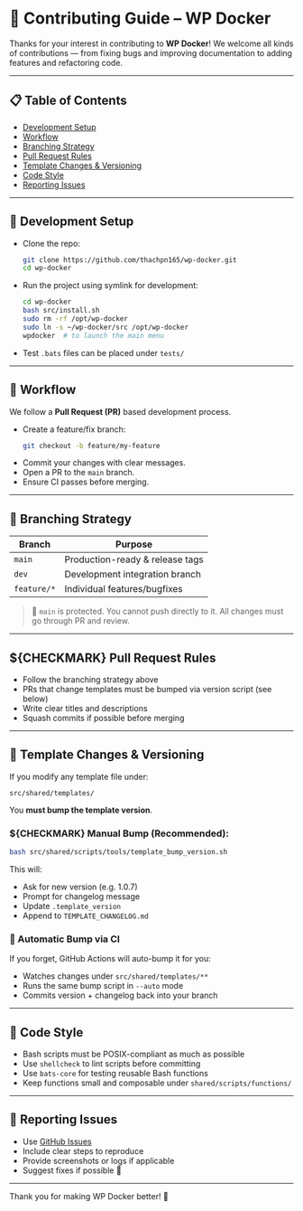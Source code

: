 # 🤝 Contributing Guide – WP Docker

Thanks for your interest in contributing to **WP Docker**! We welcome all kinds of contributions — from fixing bugs and improving documentation to adding features and refactoring code.

---

## 📋 Table of Contents

- [Development Setup](#development-setup)
- [Workflow](#workflow)
- [Branching Strategy](#branching-strategy)
- [Pull Request Rules](#pull-request-rules)
- [Template Changes & Versioning](#template-changes--versioning)
- [Code Style](#code-style)
- [Reporting Issues](#reporting-issues)

---

## 🧱 Development Setup

- Clone the repo:
  ```bash
  git clone https://github.com/thachpn165/wp-docker.git
  cd wp-docker
  ```

- Run the project using symlink for development:
  ```bash
  cd wp-docker
  bash src/install.sh
  sudo rm -rf /opt/wp-docker
  sudo ln -s ~/wp-docker/src /opt/wp-docker
  wpdocker  # to launch the main menu
  ```

- Test `.bats` files can be placed under `tests/`

---

## 🔄 Workflow

We follow a **Pull Request (PR)** based development process.

- Create a feature/fix branch:
  ```bash
  git checkout -b feature/my-feature
  ```
- Commit your changes with clear messages.
- Open a PR to the `main` branch.
- Ensure CI passes before merging.

---

## 🌱 Branching Strategy

| Branch      | Purpose                         |
|-------------|----------------------------------|
| `main`      | Production-ready & release tags |
| `dev`       | Development integration branch  |
| `feature/*` | Individual features/bugfixes    |

> 🔐 `main` is protected. You cannot push directly to it.
> All changes must go through PR and review.

---

## ${CHECKMARK} Pull Request Rules

- Follow the branching strategy above
- PRs that change templates must be bumped via version script (see below)
- Write clear titles and descriptions
- Squash commits if possible before merging

---

## 🔧 Template Changes & Versioning

If you modify any template file under:
```
src/shared/templates/
```
You **must bump the template version**.

### ${CHECKMARK} Manual Bump (Recommended):
```bash
bash src/shared/scripts/tools/template_bump_version.sh
```
This will:
- Ask for new version (e.g. 1.0.7)
- Prompt for changelog message
- Update `.template_version`
- Append to `TEMPLATE_CHANGELOG.md`

### 🤖 Automatic Bump via CI
If you forget, GitHub Actions will auto-bump it for you:
- Watches changes under `src/shared/templates/**`
- Runs the same bump script in `--auto` mode
- Commits version + changelog back into your branch

---

## 🧼 Code Style

- Bash scripts must be POSIX-compliant as much as possible
- Use `shellcheck` to lint scripts before committing
- Use `bats-core` for testing reusable Bash functions
- Keep functions small and composable under `shared/scripts/functions/`

---

## 🐞 Reporting Issues

- Use [GitHub Issues](https://github.com/thachpn165/wp-docker/issues)
- Include clear steps to reproduce
- Provide screenshots or logs if applicable
- Suggest fixes if possible 🙌

---

Thank you for making WP Docker better! 🙏

